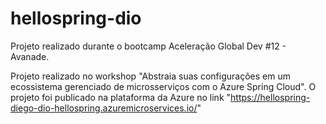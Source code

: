 # hellospring-dio
Projeto realizado durante o bootcamp Aceleração Global Dev #12 - Avanade.

Projeto realizado no workshop "Abstraia suas configurações em um ecossistema gerenciado de microsserviços com o Azure Spring Cloud".
O projeto foi publicado na plataforma da Azure no link "https://hellospring-diego-dio-hellospring.azuremicroservices.io/"
